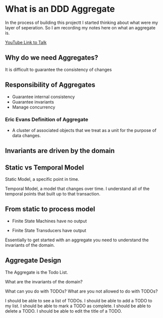 # What is an DDD Aggregate 

In the process of building this projectt I started thinking about what were my layer of seperation. So I am recording my notes here on what an aggregate is. 


[YouTube Link to Talk](https://www.youtube.com/watch?v=7h3DqZmvF9A) 

## Why do we need Aggregates? 

It is difficult to guarantee the consistency of changes 

## Responsibility of Aggregates

- Guarantee internal consistency
- Guarantee invariants 
- Manage concurrency 


### Eric Evans Definition of Aggregate

- A cluster of associated objects that we treat as a unit for the purpose of data changes.

## Invariants are driven by the domain 


## Static vs Temporal Model 

Static Model, a specific point in time. 

Temporal Model, a model that changes over time. I understand all of the temporal points that built up to that transaction.

## From static to process  model 

- Finite State Machines have no output

- Finite State Transducers have output


Essentially to get started with an aggregate you need to understand the invariants of the domain.

## Aggregate Design

The Aggregate is the Todo List.

What are the invariants of the domain?

What can you do with TODOs? 
What are you not allowed to do with TODOs? 

I should be able to see a list of TODOs.
I should be able to add a TODO to my list.
I should be able to mark a TODO as complete.
I should be able to delete a TODO.
I should be able to edit the title of a TODO.








